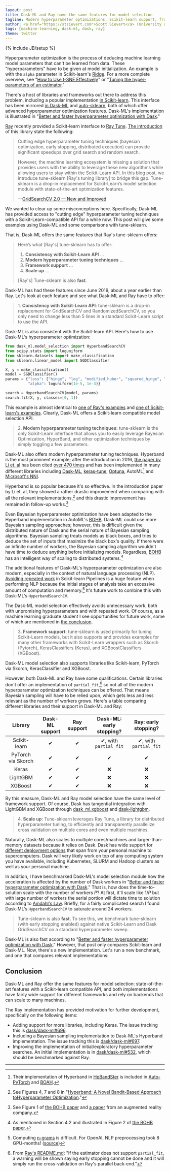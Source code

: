 ```yaml
---
layout: post
title: Dask-ML and Ray have the same features for model selection
tagline: Modern hyperparameter optimizations, Scikit-learn support, framework support and scaling to many machines.
author: <a href="https://stsievert.com">Scott Sievert</a> (University of Wisconsin–Madison)
tags: [machine-learning, dask-ml, dask, ray]
theme: twitter
---
```


{% include JB/setup %}

Hyperparameter optimization is the process of deducing machine learning model
parameters that can't be learned from data. These "hyperparameters" have to be
given at model initialization. An example is with the `alpha` parameter in
Scikit-learn's [Ridge]. For a more complete overview, see "[How to Use t-SNE
Effectively][tsne]" or "[Tuning the hyper-parameters of an estimator][tuning]."

There's a host of libraries and frameworks out there to address this problem,
including a popular implementation [in Scikit-learn][skl-ms]. This interface
has been mirrored [in Dask-ML][dml-ms] and [auto-sklearn], both of which offer
advanced hyperparameter optimization features.  Dask-ML's implementation is
illustrated in "[Better and faster hyperparameter optimization with
Dask][db-bf]."

[auto-sklearn]:https://automl.github.io/auto-sklearn/master/

[Ray] recently provided a Scikit-learn interface to [Ray Tune].  [The
introduction][1] of this library state the following:

[Ray]:https://docs.ray.io
[Ray Tune]:https://docs.ray.io/en/master/tune.html

[dml-ms]:https://ml.dask.org/hyper-parameter-search.html
[skl-ms]:https://scikit-learn.org/stable/modules/grid_search.html
[tsne]:https://distill.pub/2016/misread-tsne/
[tuning]:https://scikit-learn.org/stable/modules/grid_search.html

[Ridge]:https://scikit-learn.org/stable/modules/generated/sklearn.linear_model.Ridge.html#sklearn.linear_model.Ridge
[1]:https://medium.com/distributed-computing-with-ray/gridsearchcv-2-0-new-and-improved-ee56644cbabf

> Cutting edge hyperparameter tuning techniques (bayesian optimization, early
> stopping, distributed execution) can provide significant speedups over grid
> search and random search.
>
> However, the machine learning ecosystem is missing a solution that provides
> users with the ability to leverage these new algorithms while allowing users
> to stay within the Scikit-Learn API. In this blog post, we introduce
> tune-sklearn [Ray's tuning library] to bridge this gap. Tune-sklearn is a
> drop-in replacement for Scikit-Learn’s model selection module with
> state-of-the-art optimization features.
>
> —[GridSearchCV 2.0 — New and Improved][1]

We wanted to clear up some misconceptions here. Specifically, Dask-ML has
provided access to "cutting edge" hyperparameter tuning techniques with a
Scikit-Learn-compatible API for a while now. This post will give some examples
using Dask-ML and some comparisons with tune-sklearn.

That is, Dask-ML offers the same features that Ray's tune-sklearn offers:

[dml-hod]:https://ml.dask.org/hyper-parameter-search.html

> Here’s what [Ray's] tune-sklearn has to offer:
> 1. **Consistency with Scikit-Learn API** ...
> 2. **Modern hyperparameter tuning techniques** ...
> 3. **Framework support** ...
> 4. **Scale up** ...
>
> [Ray's] Tune-sklearn is also **fast**.

Dask-ML has had these features since June 2019, about a year earlier than Ray.
Let's look at each feature and see what Dask-ML and Ray have to offer:

> 1\. **Consistency with Scikit-Learn API**: tune-sklearn is a drop-in
> replacement for GridSearchCV and RandomizedSearchCV, so you only need to
> change less than 5 lines in a standard Scikit-Learn script to use the API.

Dask-ML is also consistent with the Scikit-learn API. Here's how to use
Dask-ML's hyperparameter optimization:

``` python
from dask_ml.model_selection import HyperbandSearchCV
from scipy.stats import loguniform
from sklearn.datasets import make_classification
from sklearn.linear_model import SGDClassifier

X, y = make_classification()
model = SGDClassifier()
params = {"loss": ["hinge", "log", "modified_huber", "squared_hinge", "perceptron"],
          "alpha": loguniform(1e-5, 1e-3)}

search = HyperbandSearchCV(model, params)
search.fit(X, y, classes=[0, 1])
```

This example is almost identical to [one of Ray's examples][sgd-eg] and [one of
Scikit-learn's examples][skl-eg]. Clearly, Dask-ML offers a Scikit-learn
compatible model selection API.

[skl-eg]:https://scikit-learn.org/stable/auto_examples/model_selection/plot_randomized_search.html#sphx-glr-auto-examples-model-selection-plot-randomized-search-py
[sgd-eg]:https://github.com/ray-project/tune-sklearn/blob/31f228e21ef632a89a74947252d8ad5323cbd043/examples/sgd.py

> 2\. **Modern hyperparameter tuning techniques:** tune-sklearn is the only
> Scikit-Learn interface that allows you to easily leverage Bayesian
> Optimization, HyperBand, and other optimization techniques by simply toggling
> a few parameters.

Dask-ML also offers modern hyperparameter tuning techniques. Hyperband is the
most prominent example; after the introduction in 2016, [the paper by Li et.
al][hyperband-paper] has been cited [over 470 times][470] and has been
implemented in many different libraries including [Dask-ML][hscv],
[keras-tune], [Optuna], AutoML[^automl] and [Microsoft's NNI][nni].

Hyperband is so popular because it's so effective. In the introduction paper by
Li et.  al, they showed a rather drastic improvement when comparing with all
the relevant implementations,[^hyperband-figs] and this drastic improvement has
remained in follow-up works.[^follow-up]


[^follow-up]:See Figure 1 of [the BOHB paper][BOHB paper] and [a paper][blippar] from an augmented reality company.

[^hyperband-figs]:See Figures 4, 7 and 8 in "[Hyperband: A Novel Bandit-Based Approach toHyperparameter Optimization][hyperband-paper]."

[blippar]:https://arxiv.org/pdf/1801.01596.pdf
[BOHB paper]:http://proceedings.mlr.press/v80/falkner18a/falkner18a.pdf
[nni]:https://nni.readthedocs.io/en/latest/Tuner/HyperbandAdvisor.html

Even Bayesian hyperparameter optimization have been adapted to the Hyperband
implementation in AutoML's [BOHB]. Dask-ML could use more Bayesian sampling
approaches; however, this is difficult given the distributed nature of Dask and
the serial nature of Bayesian sampling algorithms. Bayesian sampling treats
models as black boxes, and tries to deduce the set of inputs that maximize the
black box's quality. If there were an infinite number of workers, the Bayesian
sampling algorithm wouldn't have time to deduce anything before initializing
models. Regardless, [BOHB] has an intelligent way of scaling to distributed
systems.[^scaling]

[^scaling]:As mentioned in Section 4.2 and illustrated in Figure 2 of [the BOHB paper][BOHB paper].

The additional features of Dask-ML's hyperparameter optimization are also
modern, especially in the context of natural language processing (NLP).
[Avoiding repeated work] in Scikit-learn Pipelines is a huge feature when
performing NLP because the initial stages of analysis take an excessive amount
of computation and memory.[^openai] It's future work to combine this with Dask-ML's
`HyperbandSearchCV`.

The Dask-ML model selection effectively avoids unnecessary work, both with
unpromising hyperparameters and with repeated work. Of course, as a machine
learning graduate student I see opportunities for future work, some of which
are mentioned in [the conclusion].

[the conclusion]:#conclusion
[hyperband-paper]:https://arxiv.org/pdf/1603.06560.pdf
[470]:https://scholar.google.com/scholar?cites=10473284631669296057&as_sdt=5,39&sciodt=0,39&hl=en

[^automl]:Their implementation of Hyperband in [HpBandSter] is included in [Auto-PyTorch] and [BOAH].

[^openai]:Computing [n-grams] is difficult. For OpenAI, NLP preprocessing took 8 GPU-months! ([source][gpt])

[n-grams]:https://en.wikipedia.org/wiki/N-gram
[gpt]:https://openai.com/blog/language-unsupervised/#drawbacks
[Avoiding repeated work]:https://ml.dask.org/hyper-parameter-search.html#avoid-repeated-work
[BOHB]:https://automl.github.io/HpBandSter/build/html/optimizers/bohb.html
[hscv]:https://ml.dask.org/modules/generated/dask_ml.model_selection.HyperbandSearchCV.html#dask_ml.model_selection.HyperbandSearchCV
[BOAH]:https://github.com/automl/BOAH
[Auto-PyTorch]:https://www.automl.org/wp-content/uploads/2018/09/chapter7-autonet.pdf
[HpBandSter]:https://github.com/automl/HpBandSter
[Optuna]:https://medium.com/optuna/optuna-supports-hyperband-93b0cae1a137
[keras-tune]:https://keras-team.github.io/keras-tuner/documentation/tuners/#hyperband-class

> 3\. **Framework support**: tune-sklearn is used primarily for tuning
> Scikit-Learn models, but it also supports and provides examples for many
> other frameworks with Scikit-Learn wrappers such as Skorch (Pytorch),
> KerasClassifiers (Keras), and XGBoostClassifiers (XGBoost).

Dask-ML model selection also supports libraries like Scikit-learn, PyTorch via
Skorch, KerasClassifier and XGBoost.

However, both Dask-ML and Ray have some qualifications. Certain libraries don't
offer an implementation of `partial_fit`,[^ray-pf] so not all of the modern
hyperparameter optimization techniques can be offered. That means Bayesian
sampling will have to be relied upon, which gets less and less relevant as the
number of workers grows. Here's a table comparing different libraries and their
support in Dask-ML and Ray:

| Library | Dask-ML support | Ray support | Dask-ML: early stopping? | Ray: early stopping? |
|:-----:|:-----:|:-----:|:-----:|:-----:|
| Scikit-learn | ✔ | ✔ | ✔, with `partial_fit` |✔, with `partial_fit` |
| PyTorch via Skorch | ✔ | ✔ | ✔ |✔ |
| Keras | ✔ |✔ | ❌|❌ |
| LightGBM | ✔ | ✔ | ❌ |❌ |
| XGBoost |✔ | ✔ | ❌ |❌ |

By this measure, Dask-ML and Ray model selection have the same level of
framework support. Of course, Dask has tangential integration with LightGBM and
XGBoost through [dask_ml.xgboost][dmlxg] and [dask-lightgbm][dml-lg].

[^ray-pf]:From [Ray's README.md]: "If the estimator does not support `partial_fit`, a warning will be shown saying early stopping cannot be done and it will simply run the cross-validation on Ray's parallel back-end."

[dml-lg]:https://github.com/dask/dask-lightgbm
[dmlxg]:https://ml.dask.org/xgboost.html
[Ray's README.md]:https://github.com/ray-project/tune-sklearn/blob/31f228e21ef632a89a74947252d8ad5323cbd043/README.md

> 4\. **Scale up**: Tune-sklearn leverages Ray Tune, a library for distributed
> hyperparameter tuning, to efficiently and transparently parallelize cross
> validation on multiple cores and even multiple machines.

Naturally, Dask-ML also scales to multiple cores/machines and
larger-than-memory datasets because it relies on Dask. Dask has wide support
for [different deployment options][ddo] that span from your personal machine to
supercomputers. Dask will very likely work on top of any computing system you
have available, including Kubernetes, SLURM and Hadoop clusters as well as your
personal machine.

In addition, I have benchmarked Dask-ML's model selection module how the
acceleration is affected by the number of Dask workers in "[Better and faster
hyperparameter optimization with Dask][db-bf]." That is, how does the
time-to-solution scale with the number of workers $P$? At first, it'll scale
like $1/P$ but with large number of workers the serial portion will dictate
time to solution according to [Amdahl's Law]. Briefly, for a fairly complicated
search I found Dask-ML's `HyperbandSearchCV` to saturate around 24 workers.

[^bohb-parallel]:In Section 4.2 of [their paper](http://proceedings.mlr.press/v80/falkner18a/falkner18a.pdf).

[db-bf]:https://blog.dask.org/2019/09/30/dask-hyperparam-opt

[Amdahl's Law]:https://en.wikipedia.org/wiki/Amdahl%27s_law
[ddo]:https://docs.dask.org/en/latest/setup.html
[plg]:https://lightgbm.readthedocs.io/en/latest/Parallel-Learning-Guide.html

> Tune-sklearn is also **fast**. To see this, we benchmark tune-sklearn (with
> early stopping enabled) against native Scikit-Learn and Dask GridSearchCV on
> a standard hyperparameter sweep.

Dask-ML is also fast according to "[Better and faster hyperparameter
optimization with Dask][db-bf]." However, that post only compares Sckit-learn
and Dask-ML. Now, there's a new implementation. Let's run a new benchmark, and
one that compares relevant implementations:

<!-- TODO: an experiment -->

## Conclusion

Dask-ML and Ray offer the same features for model selection: state-of-the-art
features with a Scikit-learn compatible API, and both implementations have
fairly wide support for different frameworks and rely on backends that can
scale to many machines.

The Ray implementation has provided motivation for further development,
specifically on the following items:

* Adding support for more libraries, including Keras. The issue tracking this
  is [dask/dask-ml#696][696].
* Including a Bayesian sampling implementation to Dask-ML's Hyperband
  implementation. The issue tracking this is [dask/dask-ml#697][697].
* Improving the implementation of initial/exploratory hyperparameter searches.
  An initial implementation is in [dask/dask-ml#532][532], which should be
  benchmarked against Ray.

[697]:https://github.com/dask/dask-ml/issues/697
[532]:https://github.com/dask/dask-ml/pull/532
[696]:https://github.com/dask/dask-ml/issues/696

---
